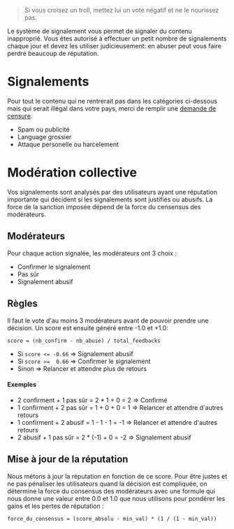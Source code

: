 > Si vous croisez un troll, mettez lui un vote négatif et ne le nourissez pas.

Le système de signalement vous permet de signaler du contenu inapproprié. Vous êtes autorisé à effectuer
un petit nombre de signalements chaque jour et devez les utiliser judicieusement: en abuser peut vous faire
perdre beaucoup de réputation.


# Signalements

Pour tout le contenu qui ne rentrerait pas dans les catégories ci-dessous mais qui serait illégal dans
votre pays, merci de remplir une [demande de censure](/help/censorship_requests).


* Spam ou publicité
* Language grossier
* Attaque personelle ou harcelement
  
# Modération collective

Vos signalements sont analysés par des utilisateurs ayant une réputation importante qui décident
si les signalements sont justifiés ou abusifs.
La force de la sanction imposée dépend de la force du censensus des modérateurs.

## Modérateurs

Pour chaque action signalée, les modérateurs ont 3 choix :

* Confirmer le signalement
* Pas sûr
* Signalement abusif

## Règles

Il faut le vote d'au moins 3 modérateurs avant de pouvoir prendre une décision.
Un score est ensuite généré entre -1.0 et +1.0: 

```
score = (nb_confirm - nb_abuse) / total_feedbacks
```

* Si `score <= -0.66` => Signalement abusif
* Si `score >=  0.66` => Confirmer le signalement
* Sinon => Relancer et attendre plus de retours 

#### Exemples

* 2 confirment + 1 pas sûr = 2 * 1 + 0 = 2 => Confirmé
* 1 confirment + 2 pas sûr = 1 + 0 + 0 = 1 => Relancer et attendre d'autres retours
* 1 confirment + 2 abusif = 1 - 1 - 1 = -1 => Relancer et attendre d'autres retours
* 2 abusif + 1 pas sûr = 2 * (-1) + 0 = -2 => Signalement abusif

## Mise à jour de la réputation

Nous métons à jour la réputation en fonction de ce score. Pour être justes et ne pas pénaliser
les utilisateurs quand la décision est compliquée, on détermine la force du consensus des modérateurs
avec une formule qui nous donne une valeur entre 0.0 et 1.0 que nous utilisons pour pondérer les
gains et les pertes de réputation :

```
force_du_consensus = (score_absolu - min_val) * (1 / (1 - min_val))
```
